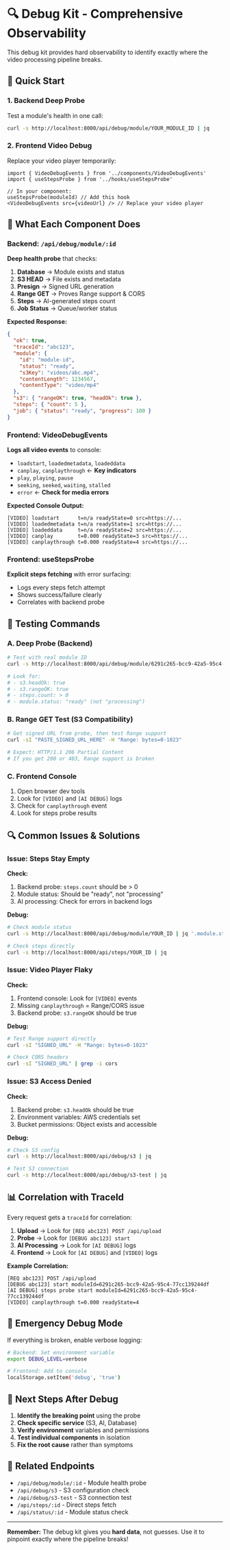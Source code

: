 # 🔍 Debug Kit - Comprehensive Observability

This debug kit provides hard observability to identify exactly where the video processing pipeline breaks.

## 🚀 Quick Start

### 1. Backend Deep Probe
Test a module's health in one call:
```bash
curl -s http://localhost:8000/api/debug/module/YOUR_MODULE_ID | jq
```

### 2. Frontend Video Debug
Replace your video player temporarily:
```tsx
import { VideoDebugEvents } from '../components/VideoDebugEvents'
import { useStepsProbe } from '../hooks/useStepsProbe'

// In your component:
useStepsProbe(moduleId) // Add this hook
<VideoDebugEvents src={videoUrl} /> // Replace your video player
```

## 🔧 What Each Component Does

### Backend: `/api/debug/module/:id`
**Deep health probe** that checks:
1. **Database** → Module exists and status
2. **S3 HEAD** → File exists and metadata
3. **Presign** → Signed URL generation
4. **Range GET** → Proves Range support & CORS
5. **Steps** → AI-generated steps count
6. **Job Status** → Queue/worker status

**Expected Response:**
```json
{
  "ok": true,
  "traceId": "abc123",
  "module": {
    "id": "module-id",
    "status": "ready",
    "s3Key": "videos/abc.mp4",
    "contentLength": 1234567,
    "contentType": "video/mp4"
  },
  "s3": { "rangeOK": true, "headOk": true },
  "steps": { "count": 5 },
  "job": { "status": "ready", "progress": 100 }
}
```

### Frontend: VideoDebugEvents
**Logs all video events** to console:
- `loadstart`, `loadedmetadata`, `loadeddata`
- `canplay`, `canplaythrough` ← **Key indicators**
- `play`, `playing`, `pause`
- `seeking`, `seeked`, `waiting`, `stalled`
- `error` ← **Check for media errors**

**Expected Console Output:**
```
[VIDEO] loadstart      t=n/a readyState=0 src=https://...
[VIDEO] loadedmetadata t=n/a readyState=1 src=https://...
[VIDEO] loadeddata     t=n/a readyState=2 src=https://...
[VIDEO] canplay        t=0.000 readyState=3 src=https://...
[VIDEO] canplaythrough t=0.000 readyState=4 src=https://...
```

### Frontend: useStepsProbe
**Explicit steps fetching** with error surfacing:
- Logs every steps fetch attempt
- Shows success/failure clearly
- Correlates with backend probe

## 🧪 Testing Commands

### A. Deep Probe (Backend)
```bash
# Test with real module ID
curl -s http://localhost:8000/api/debug/module/6291c265-bcc9-42a5-95c4-77cc139244df | jq

# Look for:
# - s3.headOk: true
# - s3.rangeOK: true  
# - steps.count: > 0
# - module.status: "ready" (not "processing")
```

### B. Range GET Test (S3 Compatibility)
```bash
# Get signed URL from probe, then test Range support
curl -sI "PASTE_SIGNED_URL_HERE" -H "Range: bytes=0-1023"

# Expect: HTTP/1.1 206 Partial Content
# If you get 200 or 403, Range support is broken
```

### C. Frontend Console
1. Open browser dev tools
2. Look for `[VIDEO]` and `[AI DEBUG]` logs
3. Check for `canplaythrough` event
4. Look for steps probe results

## 🔍 Common Issues & Solutions

### Issue: Steps Stay Empty
**Check:**
1. Backend probe: `steps.count` should be > 0
2. Module status: Should be "ready", not "processing"
3. AI processing: Check for errors in backend logs

**Debug:**
```bash
# Check module status
curl -s http://localhost:8000/api/debug/module/YOUR_ID | jq '.module.status'

# Check steps directly
curl -s http://localhost:8000/api/steps/YOUR_ID | jq
```

### Issue: Video Player Flaky
**Check:**
1. Frontend console: Look for `[VIDEO]` events
2. Missing `canplaythrough` = Range/CORS issue
3. Backend probe: `s3.rangeOK` should be true

**Debug:**
```bash
# Test Range support directly
curl -sI "SIGNED_URL" -H "Range: bytes=0-1023"

# Check CORS headers
curl -sI "SIGNED_URL" | grep -i cors
```

### Issue: S3 Access Denied
**Check:**
1. Backend probe: `s3.headOk` should be true
2. Environment variables: AWS credentials set
3. Bucket permissions: Object exists and accessible

**Debug:**
```bash
# Check S3 config
curl -s http://localhost:8000/api/debug/s3 | jq

# Test S3 connection
curl -s http://localhost:8000/api/debug/s3-test | jq
```

## 📊 Correlation with TraceId

Every request gets a `traceId` for correlation:

1. **Upload** → Look for `[REQ abc123] POST /api/upload`
2. **Probe** → Look for `[DEBUG abc123] start`
3. **AI Processing** → Look for `[AI DEBUG]` logs
4. **Frontend** → Look for `[AI DEBUG]` and `[VIDEO]` logs

**Example Correlation:**
```
[REQ abc123] POST /api/upload
[DEBUG abc123] start moduleId=6291c265-bcc9-42a5-95c4-77cc139244df
[AI DEBUG] steps probe start moduleId=6291c265-bcc9-42a5-95c4-77cc139244df
[VIDEO] canplaythrough t=0.000 readyState=4
```

## 🚨 Emergency Debug Mode

If everything is broken, enable verbose logging:

```bash
# Backend: Set environment variable
export DEBUG_LEVEL=verbose

# Frontend: Add to console
localStorage.setItem('debug', 'true')
```

## 📝 Next Steps After Debug

1. **Identify the breaking point** using the probe
2. **Check specific service** (S3, AI, Database)
3. **Verify environment** variables and permissions
4. **Test individual components** in isolation
5. **Fix the root cause** rather than symptoms

## 🔗 Related Endpoints

- `/api/debug/module/:id` - Module health probe
- `/api/debug/s3` - S3 configuration check
- `/api/debug/s3-test` - S3 connection test
- `/api/steps/:id` - Direct steps fetch
- `/api/status/:id` - Module status check

---

**Remember:** The debug kit gives you **hard data**, not guesses. Use it to pinpoint exactly where the pipeline breaks!
